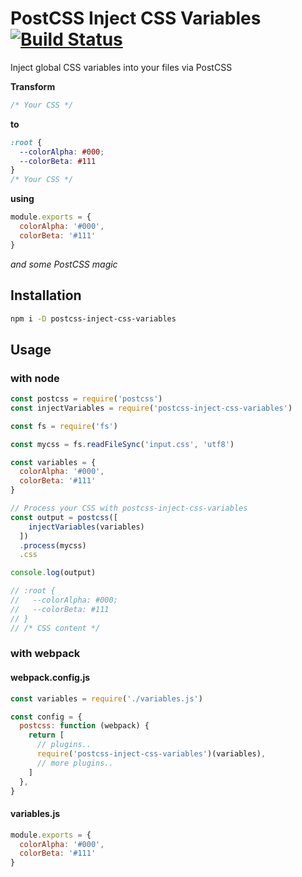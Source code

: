 # PostCSS Inject CSS Variables [![Build Status](https://travis-ci.org/pierrecholhot/postcss-inject-css-variables.svg?branch=master)](https://travis-ci.org/pierrecholhot/postcss-inject-css-variables)


Inject global CSS variables into your files via PostCSS

__Transform__

``` css
/* Your CSS */
```

__to__

``` css
:root {
  --colorAlpha: #000;
  --colorBeta: #111
}
/* Your CSS */
```

__using__

``` js
module.exports = {
  colorAlpha: '#000',
  colorBeta: '#111'
}
```
_and some PostCSS magic_

## Installation

``` bash
npm i -D postcss-inject-css-variables
```

## Usage

### with node

``` js
const postcss = require('postcss')
const injectVariables = require('postcss-inject-css-variables')

const fs = require('fs')

const mycss = fs.readFileSync('input.css', 'utf8')

const variables = {
  colorAlpha: '#000',
  colorBeta: '#111'
}

// Process your CSS with postcss-inject-css-variables
const output = postcss([
    injectVariables(variables)
  ])
  .process(mycss)
  .css

console.log(output)

// :root {
//   --colorAlpha: #000;
//   --colorBeta: #111
// }
// /* CSS content */
```

### with webpack

#### webpack.config.js

``` js
const variables = require('./variables.js')

const config = {
  postcss: function (webpack) {
    return [
      // plugins..
      require('postcss-inject-css-variables')(variables),
      // more plugins..
    ]
  },
}
```

#### variables.js

``` js
module.exports = {
  colorAlpha: '#000',
  colorBeta: '#111'
}

```
